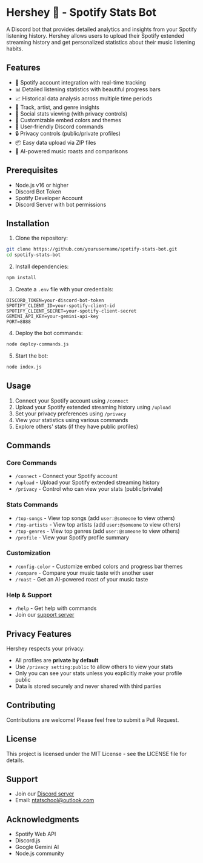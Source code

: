 # Hershey 🎷 - Spotify Stats Bot

A Discord bot that provides detailed analytics and insights from your Spotify listening history. Hershey allows users to upload their Spotify extended streaming history and get personalized statistics about their music listening habits.

## Features

- 🔗 Spotify account integration with real-time tracking
- 📊 Detailed listening statistics with beautiful progress bars
- 📈 Historical data analysis across multiple time periods
- 🎵 Track, artist, and genre insights
- 👥 Social stats viewing (with privacy controls)
- 🎨 Customizable embed colors and themes
- 📱 User-friendly Discord commands
- 🔒 Privacy controls (public/private profiles)
- 📦 Easy data upload via ZIP files
- 🤖 AI-powered music roasts and comparisons

## Prerequisites

- Node.js v16 or higher
- Discord Bot Token
- Spotify Developer Account
- Discord Server with bot permissions

## Installation

1. Clone the repository:
```bash
git clone https://github.com/yourusername/spotify-stats-bot.git
cd spotify-stats-bot
```

2. Install dependencies:
```bash
npm install
```

3. Create a `.env` file with your credentials:
```env
DISCORD_TOKEN=your-discord-bot-token
SPOTIFY_CLIENT_ID=your-spotify-client-id
SPOTIFY_CLIENT_SECRET=your-spotify-client-secret
GEMINI_API_KEY=your-gemini-api-key
PORT=8888
```

4. Deploy the bot commands:
```bash
node deploy-commands.js
```

5. Start the bot:
```bash
node index.js
```

## Usage

1. Connect your Spotify account using `/connect`
2. Upload your Spotify extended streaming history using `/upload`
3. Set your privacy preferences using `/privacy`
4. View your statistics using various commands
5. Explore others' stats (if they have public profiles)

## Commands

### Core Commands
- `/connect` - Connect your Spotify account
- `/upload` - Upload your Spotify extended streaming history
- `/privacy` - Control who can view your stats (public/private)

### Stats Commands
- `/top-songs` - View top songs (add `user:@someone` to view others)
- `/top-artists` - View top artists (add `user:@someone` to view others)
- `/top-genres` - View top genres (add `user:@someone` to view others)
- `/profile` - View your Spotify profile summary

### Customization
- `/config-color` - Customize embed colors and progress bar themes
- `/compare` - Compare your music taste with another user
- `/roast` - Get an AI-powered roast of your music taste

### Help & Support
- `/help` - Get help with commands
- Join our [support server](https://discord.gg/GJKQJjcsGA)

## Privacy Features

Hershey respects your privacy:
- All profiles are **private by default**
- Use `/privacy setting:public` to allow others to view your stats
- Only you can see your stats unless you explicitly make your profile public
- Data is stored securely and never shared with third parties

## Contributing

Contributions are welcome! Please feel free to submit a Pull Request.

## License

This project is licensed under the MIT License - see the LICENSE file for details.

## Support

- Join our [Discord server](https://discord.gg/GJKQJjcsGA)
- Email: [ntatschool@outlook.com](mailto:ntatschool@outlook.com)

## Acknowledgments

- Spotify Web API
- Discord.js
- Google Gemini AI
- Node.js community 